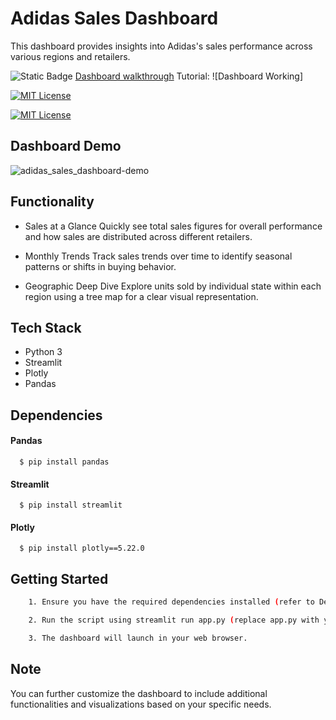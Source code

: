 
# Adidas Sales Dashboard

This dashboard provides insights into Adidas's sales performance across various regions and retailers.

![Static Badge](https://img.shields.io/badge/Tutorial_YouTube-red?style=flat&logo=youtube&logoColor=red&labelColor=white) [Dashboard walkthrough](https://youtu.be/tY7giXeRafM?si=K9B-eQZ-WISpatWz)
Tutorial: ![Dashboard Working]


[![MIT License](https://img.shields.io/badge/License-MIT-green.svg)](https://choosealicense.com/licenses/mit/)

[![MIT License](https://img.shields.io/pypi/pyversions/streamlit)](https://choosealicense.com/licenses/mit/)

## Dashboard Demo

![adidas_sales_dashboard-demo](https://github.com/pranavpurankar/adidas_sales_dashboard/assets/61117607/fe87280a-96fe-49cb-9566-1adb8bad0fd2)


## Functionality

- Sales at a Glance
Quickly see total sales figures for overall performance and how sales are distributed across different retailers.

- Monthly Trends
Track sales trends over time to identify seasonal patterns or shifts in buying behavior.

- Geographic Deep Dive
Explore units sold by individual state within each region using a tree map for a clear visual representation.
## Tech Stack

- Python 3
- Streamlit
- Plotly
- Pandas
## Dependencies

#### Pandas

```
  $ pip install pandas
```

#### Streamlit

```
  $ pip install streamlit
```

#### Plotly

```
  $ pip install plotly==5.22.0
```
## Getting Started


```bash
    1. Ensure you have the required dependencies installed (refer to Dependencies section).

    2. Run the script using streamlit run app.py (replace app.py with your actual file name).

    3. The dashboard will launch in your web browser.
```
    

## Note

You can further customize the dashboard to include additional functionalities and visualizations based on your specific needs.
